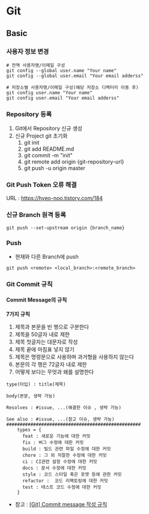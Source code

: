 # Git

## Basic

### 사용자 정보 변경

```
# 전역 사용자명/이메일 구성
git config --global user.name "Your name"
git config --global user.email "Your email adderss"

# 저장소별 사용자명/이메일 구성(해당 저장소 디렉터리 이동 후)
git config user.name "Your name"
git config user.email "Your email adderss"
```

### Repository 등록

1. Git에서 Repository 신규 생성
2. 신규 Project git 초기화
    1. git init
    2. git add README.md
    3. git commit -m "init"
    4. git remote add origin {git-repository-url}
    5. git push -u origin master

### Git Push Token 오류 해결
URL : https://hyeo-noo.tistory.com/184

### 신규 Branch 원격 등록

```
git push --set-upstream origin {branch_name}
```

### Push

- 현재와 다른 Branch에 push
```
git push <remote> <local_branch>:<remote_branch>
```


### Git Commit 규칙


#### Commit Message의 규칙
**7가지 규칙**

1. 제목과 본문을 빈 행으로 구분한다
2. 제목을 50글자 내로 제한
3. 제목 첫글자는 대문자로 작성
4. 제목 끝에 마침표 넣지 않기
5. 제목은 명령문으로 사용하며 과거형을 사용하지 않는다
6. 본문의 각 행은 72글자 내로 제한
7. 어떻게 보다는 무엇과 왜를 설명한다

```
type(타입) : title(제목)

body(본문, 생략 가능)

Resolves : #issue, ...(해결한 이슈 , 생략 가능)

See also : #issue, ...(참고 이슈, 생략 가능)
##################################################
    types = {
      feat : 새로운 기능에 대한 커밋
      fix : 버그 수정에 대한 커밋
      build : 빌드 관련 파일 수정에 대한 커밋
      chore : 그 외 자잘한 수정에 대한 커밋
      ci : CI관련 설정 수정에 대한 커밋
      docs : 문서 수정에 대한 커밋
      style : 코드 스타일 혹은 포맷 등에 관한 커밋
      refactor :  코드 리팩토링에 대한 커밋
      test : 테스트 코드 수정에 대한 커밋
    } 
```

- 참고 : [[Git] Commit message 작성 규칙](https://velog.io/@djh20/Git-%EC%A0%9C%EB%8C%80%EB%A1%9C-%EC%82%AC%EC%9A%A9%ED%95%B4%EB%B3%B4%EC%9E%90)
